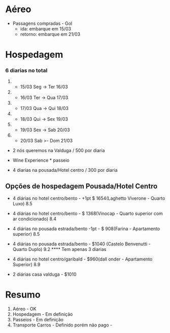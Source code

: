 # Aéreo

- Passagens compradas - Gol 
	- ida: embarque em 15/03 
	- retorno: embarque em 21/03

# Hospedagem

### 6 diarias no total

1. - 15/03 Seg -> Ter 16/03 
2. - 16/03 Ter -> Qua 17/03
3. - 17/03 Qua -> Qui 18/03
4. - 18/03 Qui -> Sex 19/03
5. - 19/03 Sex -> Sab 20/03
6. - 20/03 Sab >- Dom 21/03

* 2 nós queremos na Valduga / 500 por diaria
- Wine Experience * passeio

* 4 diarias na pousada/Hotel centro / 300 por diaria

## Opções de hospedagem Pousada/Hotel Centro

- 4 diárias no hotel centro/bento - +1pt $ 1654(Laghetto Viverone - Quarto Luxo) 8.5
- 4 diárias no hotel centro/bento - $ 1368(Vinocap - Quarto superior com ar condicionado) 8.4
- 4 diárias no pousada estrada/bento -1pt - $ 908(Farina - Apartamento superior) 8.5
- 4 diárias no pousada estrada/bento - $1040 (Castelo Benvenutti - Quarto Duplo) 9.2  **** Tem apenas 3 diarias
- 4 diárias no hotel centro/garibald - $960(dall onder - Apartamento Superior) 8.9

- 2 diárias casa valduga - $1010 


# Resumo

1. Aéreo - OK
2. Hospedagem - Em definição
3. Passeios - Em definição
4. Transporte Carros - Definido porém não pago -
